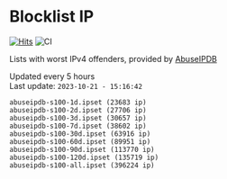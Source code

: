 # Blocklist IP

[![Hits](https://hits.seeyoufarm.com/api/count/incr/badge.svg?url=https%3A%2F%2Fgithub.com%2Fborestad%2Fblocklist-ip%2F&count_bg=%2379C83D&title_bg=%23555555&icon=&icon_color=%23E7E7E7&title=hits&edge_flat=false)](https://hits.seeyoufarm.com)  ![CI](https://img.shields.io/github/workflow/status/borestad/blocklist-ip/CI?style=flat-square)

Lists with worst IPv4 offenders, provided by [AbuseIPDB](https://www.abuseipdb.com/)

<!-- FOOTER-PLACEHOLDER -->
Updated every 5 hours<br>
Last update: `2023-10-21 - 15:16:42`
```
abuseipdb-s100-1d.ipset (23683 ip)
abuseipdb-s100-2d.ipset (27706 ip)
abuseipdb-s100-3d.ipset (30657 ip)
abuseipdb-s100-7d.ipset (38602 ip)
abuseipdb-s100-30d.ipset (63916 ip)
abuseipdb-s100-60d.ipset (89951 ip)
abuseipdb-s100-90d.ipset (113770 ip)
abuseipdb-s100-120d.ipset (135719 ip)
abuseipdb-s100-all.ipset (396224 ip)
```
